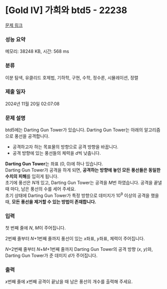 # [Gold IV] 가희와 btd5 - 22238 

[문제 링크](https://www.acmicpc.net/problem/22238) 

### 성능 요약

메모리: 38248 KB, 시간: 568 ms

### 분류

이분 탐색, 유클리드 호제법, 기하학, 구현, 수학, 정수론, 시뮬레이션, 정렬

### 제출 일자

2024년 11월 20일 02:07:08

### 문제 설명

<p>btd5에는 Darting Gun Tower가 있습니다. Darting Gun Tower는 아래의 알고리즘으로 풍선을 공격합니다.</p>

<ul>
	<li>공격하고자 하는 목표물의 방향으로 공격 방향을 바꿉니다.</li>
	<li>공격 방향에 있는 풍선들의 체력을 <i>d</i>씩 낮춥니다.</li>
</ul>

<p><strong>Darting Gun Tower</strong>는 좌표 (0, 0)에 하나 있습니다.<br>
Darting Gun Tower가 공격을 하게 되면, <strong>공격하는 방향에 놓인 모든 풍선들은 동일한 수치의 피해</strong>를 입히게 됩니다.<br>
초기에 풍선은 <em>N</em>개 있고, Darting Gun Tower는 공격을 <em>M</em>번 하였습니다. 공격을 끝낼 때 마다, 남은 풍선의 수를 세어 주세요.<br>
초기 상태에 Darting Gun Tower가 특정 방향으로 데미지가 10<sup>9</sup> 이상의 공격을 했을 때, <strong>모든 풍선을 제거할 수 있는 방법이 존재합니다.</strong></p>

### 입력 

 <p>첫 번째 줄에 <em>N</em>, <em>M</em>이 주어집니다.</p>

<p>2번째 줄부터 <em>N</em>+1번째 줄까지 풍선이 있는 <em>x</em>좌표, <em>y</em>좌표, 체력이 주어집니다.</p>

<p><em>N</em>+2번째 줄부터 <em>N</em>+<em>M</em>+1번째 줄까지 Darting Gun Tower의 공격 방향 (<em>x</em>, <em>y</em>)와, Darting Gun Tower가 준 데미지 <em>d</em>가 주어집니다.</p>

### 출력 

 <p><em>x</em>번째 줄에 <em>x</em>번째 공격이 끝났을 때 남은 풍선의 개수를 출력해 주세요.</p>


